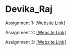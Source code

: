 # Devika_Raj

Assignment 1: [[Website Link]](https://htmlpreview.github.io/?https://github.com/NIFT-Web-Design/Devika_Raj/blob/b9c8ac70bd0f89f908e205883142275293f0ed0e/Assignment_1/index.html)

Assignment 2: [[Website Link]](https://htmlpreview.github.io/?https://github.com/NIFT-Web-Design/Devika_Raj/blob/b9c8ac70bd0f89f908e205883142275293f0ed0e/Assignment_2/index.html)

Assignment 3: [[Website Link]](https://htmlpreview.github.io/?https://github.com/NIFT-Web-Design/Devika_Raj/blob/b9c8ac70bd0f89f908e205883142275293f0ed0e/Assignment_3/index.html)
